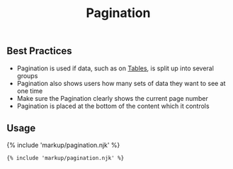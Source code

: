﻿---
title: Pagination
summary: Pagination allows users to choose between viewable data sets.
tags: components
layout: guide
eleventyNavigation:
  key: Pagination
  parent: Components
  order: 230
  excerpt: Pagination allows users to choose between viewable data sets.
  img: /img/illustrations/illus-pagination.svg
---

## Best Practices
- Pagination is used if data, such as on [Tables](/components/table), is split up into several groups
- Pagination also shows users how many sets of data they want to see at one time
- Make sure the Pagination clearly shows the current page number
- Pagination is placed at the bottom of the content which it controls

## Usage

{% include 'markup/pagination.njk' %}

``` html
{% include 'markup/pagination.njk' %}
```
